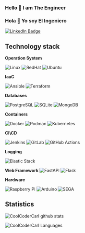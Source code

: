 ### Hello 👋 I am The Engineer
### Hola 👋 Yo soy El Ingeniero

<div id="badges">
  <a href="https://www.linkedin.com/in/ernest-umerov-7bb49a1b0/">
    <img src="https://img.shields.io/badge/LinkedIn-blue?style=for-the-badge&logo=linkedin&logoColor=white" alt="LinkedIn Badge"/>
  </a>
</div>

## Technology stack

**Operation System**  

![Linux](https://img.shields.io/static/v1?style=for-the-badge&message=Linux&color=222222&logo=Linux&logoColor=FCC624&label=)
![RedHat](https://camo.githubusercontent.com/770f805629afea44247b7da039c7cca697f085f233d0fdc9bdd0ba5635c1b22f/68747470733a2f2f696d672e736869656c64732e696f2f7374617469632f76313f7374796c653d666f722d7468652d6261646765266d6573736167653d5265642b48617426636f6c6f723d454530303030266c6f676f3d5265642b486174266c6f676f436f6c6f723d464646464646266c6162656c3d)
![Ubuntu](https://camo.githubusercontent.com/1814dfdb62c9a3366a9946083ac0f3ed32aad98e665b287769332252d945f2f1/68747470733a2f2f696d672e736869656c64732e696f2f7374617469632f76313f7374796c653d666f722d7468652d6261646765266d6573736167653d5562756e747526636f6c6f723d453935343230266c6f676f3d5562756e7475266c6f676f436f6c6f723d464646464646266c6162656c3d)


**IaaC**

![Ansible](https://camo.githubusercontent.com/ab66bd562a57bf746d47b941f2380018843764982db6f3c51a511a13d7b1bb71/68747470733a2f2f696d672e736869656c64732e696f2f7374617469632f76313f7374796c653d666f722d7468652d6261646765266d6573736167653d416e7369626c6526636f6c6f723d454530303030266c6f676f3d416e7369626c65266c6f676f436f6c6f723d464646464646266c6162656c3d)
![Terraform](https://camo.githubusercontent.com/786a09482fe7a0dacfe7bd1b6660157abaecd710b4e923f7938af1b937d143cd/68747470733a2f2f696d672e736869656c64732e696f2f7374617469632f76313f7374796c653d666f722d7468652d6261646765266d6573736167653d5465727261666f726d26636f6c6f723d374234324243266c6f676f3d5465727261666f726d266c6f676f436f6c6f723d464646464646266c6162656c3d)


**Databases**

![PostgreSQL](https://img.shields.io/static/v1?style=for-the-badge&message=PostgreSQL&color=4169E1&logo=PostgreSQL&logoColor=FFFFFF&label=)
![SQLite](https://camo.githubusercontent.com/396f0a964cc4e5ad0dfc311bb2abaf8bae3acfc1458cef13f7882aa9bb11b693/68747470733a2f2f696d672e736869656c64732e696f2f7374617469632f76313f7374796c653d666f722d7468652d6261646765266d6573736167653d53514c69746526636f6c6f723d303033423537266c6f676f3d53514c697465266c6f676f436f6c6f723d464646464646266c6162656c3d)
![MongoDB](https://camo.githubusercontent.com/eb3676422a9e186ce18237e6c1ffee703068f7850c2a513b9a261f33ee335ed6/68747470733a2f2f696d672e736869656c64732e696f2f7374617469632f76313f7374796c653d666f722d7468652d6261646765266d6573736167653d4d6f6e676f444226636f6c6f723d343741323438266c6f676f3d4d6f6e676f4442266c6f676f436f6c6f723d464646464646266c6162656c3d)

**Containers**

![Docker](https://img.shields.io/static/v1?style=for-the-badge&message=Docker&color=2496ED&logo=Docker&logoColor=FFFFFF&label=)
![Podman](https://img.shields.io/static/v1?style=for-the-badge&message=Podman&color=892CA0&logo=Podman&logoColor=FFFFFF&label=)
![Kubernetes](https://img.shields.io/static/v1?style=for-the-badge&message=Kubernetes&color=326CE5&logo=Kubernetes&logoColor=FFFFFF&label=)


**CI\CD**

![Jenkins](https://img.shields.io/static/v1?style=for-the-badge&message=Jenkins&color=D24939&logo=Jenkins&logoColor=FFFFFF&label=)
![GitLab](https://img.shields.io/static/v1?style=for-the-badge&message=GitLab&color=FC6D26&logo=GitLab&logoColor=FFFFFF&label=)
![GitHub Actions](https://img.shields.io/static/v1?style=for-the-badge&message=GitHub+Actions&color=2088FF&logo=GitHub+Actions&logoColor=FFFFFF&label=)


**Logging**

![Elastic Stack](https://img.shields.io/static/v1?style=for-the-badge&message=Elastic+Stack&color=005571&logo=Elastic+Stack&logoColor=FFFFFF&label=)

**Web Framework**
![FastAPI](https://camo.githubusercontent.com/81b1b79330b1154fc0743b25327cbfd6282a7bf37e8d0b48278dc57528b2517c/68747470733a2f2f696d672e736869656c64732e696f2f7374617469632f76313f7374796c653d666f722d7468652d6261646765266d6573736167653d4661737441504926636f6c6f723d303039363838266c6f676f3d46617374415049266c6f676f436f6c6f723d464646464646266c6162656c3d)
![Flask](https://camo.githubusercontent.com/31dfe5f167d56ccab3ca37634bf1d396e48231856b25576b5dafbc934bd327e9/68747470733a2f2f696d672e736869656c64732e696f2f7374617469632f76313f7374796c653d666f722d7468652d6261646765266d6573736167653d466c61736b26636f6c6f723d303030303030266c6f676f3d466c61736b266c6f676f436f6c6f723d464646464646266c6162656c3d)

**Hardware**

![Raspberry PI](https://camo.githubusercontent.com/65a7326c61a9396cbd851c2410345175c3821061198b4f6058a9c338f0ace75c/68747470733a2f2f696d672e736869656c64732e696f2f7374617469632f76313f7374796c653d666f722d7468652d6261646765266d6573736167653d5261737062657272792b506926636f6c6f723d413232383436266c6f676f3d5261737062657272792b5069266c6f676f436f6c6f723d464646464646266c6162656c3d)
![Arduino](https://camo.githubusercontent.com/f7ffc36eaeea46ca44c7a8d9ecf6c378b7ff6ff102c6ea724cf2e1ae5d04aee8/68747470733a2f2f696d672e736869656c64732e696f2f7374617469632f76313f7374796c653d666f722d7468652d6261646765266d6573736167653d41726475696e6f26636f6c6f723d303039373944266c6f676f3d41726475696e6f266c6f676f436f6c6f723d464646464646266c6162656c3d)
![SEGA](https://camo.githubusercontent.com/0398dcb22a721d8849d138c01368a5f9974f4e3dbe62ce04526b437050c0743c/68747470733a2f2f696d672e736869656c64732e696f2f7374617469632f76313f7374796c653d666f722d7468652d6261646765266d6573736167653d5365676126636f6c6f723d303038394346266c6f676f3d53656761266c6f676f436f6c6f723d464646464646266c6162656c3d)


## Statistics

![CoolCoderCarl github stats](https://github-readme-stats.vercel.app/api?username=CoolCoderCarl&show_icons=true&theme=dracula&include_all_commits=true&count_private=true)

![CoolCoderCarl Languages](https://github-readme-stats.vercel.app/api/top-langs/?username=CoolCoderCarl&layout=compact&count_private=true&theme=gruvbox)

<!--
**CoolCoderCarl/CoolCoderCarl** is a ✨ _special_ ✨ repository because its `README.md` (this file) appears on your GitHub profile.

Here are some ideas to get you started:

- 🔭 I’m currently working on ...
- 🌱 I’m currently learning ...
- 👯 I’m looking to collaborate on ...
- 🤔 I’m looking for help with ...
- 💬 Ask me about ...
- 📫 How to reach me: ...
- 😄 Pronouns: ...
- ⚡ Fun fact: ...
-->

<!--
https://github.com/progfay/shields-with-icon
-->
